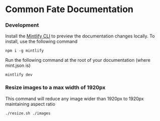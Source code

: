 # Common Fate Documentation

### Development

Install the [Mintlify CLI](https://www.npmjs.com/package/mintlify) to preview the documentation changes locally. To install, use the following command

```
npm i -g mintlify
```

Run the following command at the root of your documentation (where mint.json is)

```
mintlify dev
```

### Resize images to a max width of 1920px

This command will reduce any image wider than 1920px to 1920px maintaining aspect ratio

```
./resize.sh ./images
```
